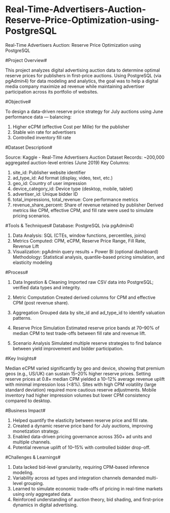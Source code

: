 # Real-Time-Advertisers-Auction-Reserve-Price-Optimization-using-PostgreSQL
Real-Time Advertisers Auction: Reserve Price Optimization using PostgreSQL

#Project Overview#

This project analyzes digital advertising auction data to determine optimal reserve prices for publishers in first-price auctions.
Using PostgreSQL (via pgAdmin4) for data modeling and analytics, the goal was to help a digital media company maximize ad revenue while maintaining advertiser participation across its portfolio of websites.

#Objective#

To design a data-driven reserve price strategy for July auctions using June performance data — balancing: 
1. Higher eCPM (effective Cost per Mille) for the publisher
2. Stable win rate for advertisers
3. Controlled inventory fill rate

#Dataset Description#

Source: Kaggle - Real-Time Advertisers Auction Dataset
Records: ~200,000 aggregated auction-level entries (June 2019)
Key Columns:
1. site_id: Publisher website identifier
2. ad_type_id: Ad format (display, video, text, etc.)
3. geo_id: Country of user impression
4. device_category_id: Device type (desktop, mobile, tablet)
5. advertiser_id: Unique bidder ID
6. total_impressions, total_revenue: Core performance metrics
7. revenue_share_percent: Share of revenue retained by publisher
Derived metrics like CPM, effective CPM, and fill rate were used to simulate pricing scenarios.

#Tools & Techniques#
Database: PostgreSQL (via pgAdmin4)
1. Data Analysis: SQL (CTEs, window functions, percentiles, joins)
2. Metrics Computed: CPM, eCPM, Reserve Price Range, Fill Rate, Revenue Lift
3. Visualization: pgAdmin query results + Power BI (optional dashboard)
Methodology: Statistical analysis, quantile-based pricing simulation, and elasticity modeling

#Process#

1. Data Ingestion & Cleaning
Imported raw CSV data into PostgreSQL; verified data types and integrity.

2. Metric Computation
Created derived columns for CPM and effective CPM (post revenue share).

3. Aggregation
Grouped data by site_id and ad_type_id to identify valuation patterns.

4. Reserve Price Simulation
Estimated reserve price bands at 70–90% of median CPM to test trade-offs between fill rate and revenue lift.

5. Scenario Analysis
Simulated multiple reserve strategies to find balance between yield improvement and bidder participation.

#Key Insights#

 Median eCPM varied significantly by geo and device, showing that premium geos (e.g., US/UK) can sustain 15–20% higher reserve prices.
 Setting reserve prices at 0.8× median CPM yielded a 10–12% average revenue uplift with minimal impression loss (<8%).
 Sites with high CPM volatility (large standard deviation) required more cautious reserve adjustments.
 Mobile inventory had higher impression volumes but lower CPM consistency compared to desktop.

#Business Impact#
1. Helped quantify the elasticity between reserve price and fill rate.
2. Created a dynamic reserve price band for July auctions, improving monetization strategy.
3. Enabled data-driven pricing governance across 350+ ad units and multiple channels.
4. Potential revenue uplift of 10–15% with controlled bidder drop-off.

#Challenges & Learnings#
1. Data lacked bid-level granularity, requiring CPM-based inference modeling.
2. Variability across ad types and integration channels demanded multi-level grouping.
3. Learned to simulate economic trade-offs of pricing in real-time markets using only aggregated data.
4. Reinforced understanding of auction theory, bid shading, and first-price dynamics in digital advertising.
